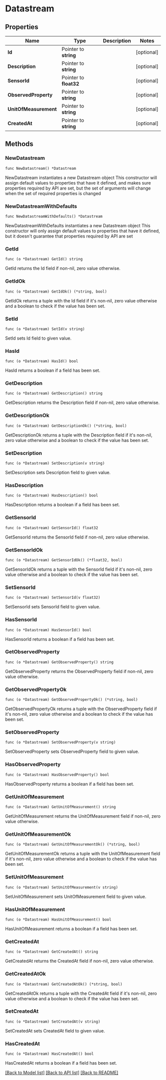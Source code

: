 # Datastream

## Properties

Name | Type | Description | Notes
------------ | ------------- | ------------- | -------------
**Id** | Pointer to **string** |  | [optional] 
**Description** | Pointer to **string** |  | [optional] 
**SensorId** | Pointer to **float32** |  | [optional] 
**ObservedProperty** | Pointer to **string** |  | [optional] 
**UnitOfMeasurement** | Pointer to **string** |  | [optional] 
**CreatedAt** | Pointer to **string** |  | [optional] 

## Methods

### NewDatastream

`func NewDatastream() *Datastream`

NewDatastream instantiates a new Datastream object
This constructor will assign default values to properties that have it defined,
and makes sure properties required by API are set, but the set of arguments
will change when the set of required properties is changed

### NewDatastreamWithDefaults

`func NewDatastreamWithDefaults() *Datastream`

NewDatastreamWithDefaults instantiates a new Datastream object
This constructor will only assign default values to properties that have it defined,
but it doesn't guarantee that properties required by API are set

### GetId

`func (o *Datastream) GetId() string`

GetId returns the Id field if non-nil, zero value otherwise.

### GetIdOk

`func (o *Datastream) GetIdOk() (*string, bool)`

GetIdOk returns a tuple with the Id field if it's non-nil, zero value otherwise
and a boolean to check if the value has been set.

### SetId

`func (o *Datastream) SetId(v string)`

SetId sets Id field to given value.

### HasId

`func (o *Datastream) HasId() bool`

HasId returns a boolean if a field has been set.

### GetDescription

`func (o *Datastream) GetDescription() string`

GetDescription returns the Description field if non-nil, zero value otherwise.

### GetDescriptionOk

`func (o *Datastream) GetDescriptionOk() (*string, bool)`

GetDescriptionOk returns a tuple with the Description field if it's non-nil, zero value otherwise
and a boolean to check if the value has been set.

### SetDescription

`func (o *Datastream) SetDescription(v string)`

SetDescription sets Description field to given value.

### HasDescription

`func (o *Datastream) HasDescription() bool`

HasDescription returns a boolean if a field has been set.

### GetSensorId

`func (o *Datastream) GetSensorId() float32`

GetSensorId returns the SensorId field if non-nil, zero value otherwise.

### GetSensorIdOk

`func (o *Datastream) GetSensorIdOk() (*float32, bool)`

GetSensorIdOk returns a tuple with the SensorId field if it's non-nil, zero value otherwise
and a boolean to check if the value has been set.

### SetSensorId

`func (o *Datastream) SetSensorId(v float32)`

SetSensorId sets SensorId field to given value.

### HasSensorId

`func (o *Datastream) HasSensorId() bool`

HasSensorId returns a boolean if a field has been set.

### GetObservedProperty

`func (o *Datastream) GetObservedProperty() string`

GetObservedProperty returns the ObservedProperty field if non-nil, zero value otherwise.

### GetObservedPropertyOk

`func (o *Datastream) GetObservedPropertyOk() (*string, bool)`

GetObservedPropertyOk returns a tuple with the ObservedProperty field if it's non-nil, zero value otherwise
and a boolean to check if the value has been set.

### SetObservedProperty

`func (o *Datastream) SetObservedProperty(v string)`

SetObservedProperty sets ObservedProperty field to given value.

### HasObservedProperty

`func (o *Datastream) HasObservedProperty() bool`

HasObservedProperty returns a boolean if a field has been set.

### GetUnitOfMeasurement

`func (o *Datastream) GetUnitOfMeasurement() string`

GetUnitOfMeasurement returns the UnitOfMeasurement field if non-nil, zero value otherwise.

### GetUnitOfMeasurementOk

`func (o *Datastream) GetUnitOfMeasurementOk() (*string, bool)`

GetUnitOfMeasurementOk returns a tuple with the UnitOfMeasurement field if it's non-nil, zero value otherwise
and a boolean to check if the value has been set.

### SetUnitOfMeasurement

`func (o *Datastream) SetUnitOfMeasurement(v string)`

SetUnitOfMeasurement sets UnitOfMeasurement field to given value.

### HasUnitOfMeasurement

`func (o *Datastream) HasUnitOfMeasurement() bool`

HasUnitOfMeasurement returns a boolean if a field has been set.

### GetCreatedAt

`func (o *Datastream) GetCreatedAt() string`

GetCreatedAt returns the CreatedAt field if non-nil, zero value otherwise.

### GetCreatedAtOk

`func (o *Datastream) GetCreatedAtOk() (*string, bool)`

GetCreatedAtOk returns a tuple with the CreatedAt field if it's non-nil, zero value otherwise
and a boolean to check if the value has been set.

### SetCreatedAt

`func (o *Datastream) SetCreatedAt(v string)`

SetCreatedAt sets CreatedAt field to given value.

### HasCreatedAt

`func (o *Datastream) HasCreatedAt() bool`

HasCreatedAt returns a boolean if a field has been set.


[[Back to Model list]](../README.md#documentation-for-models) [[Back to API list]](../README.md#documentation-for-api-endpoints) [[Back to README]](../README.md)


